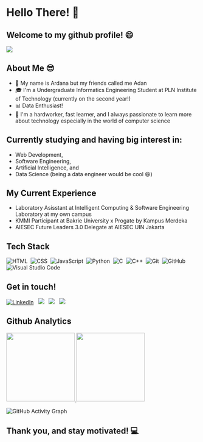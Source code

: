 # Hello There! :wave:
## Welcome to my github profile! :smile:
![](https://visitor-badge.glitch.me/badge?page_id=adanngrha)

## About Me :sunglasses:

* :boy: My name is Ardana but my friends called me Adan
* :mortar_board: I'm a Undergraduate Informatics Engineering Student at PLN Institute of Technology (currently on the second year!) 
* :bar_chart: Data Enthusiast! 
* :muscle: I'm a hardworker, fast learner, and I always passionate to learn more about technology especially in the world of computer science 

## Currently studying and having big interest in:

* Web Development,
* Software Engineering,
* Artificial Intelligence, and
* Data Science (being a data engineer would be cool :laughing:)

## My Current Experience

* Laboratory Asisstant at Intelligent Computing & Software Engineering Laboratory at my own campus
* KMMI Participant at Bakrie University x Progate by Kampus Merdeka
* AIESEC Future Leaders 3.0 Delegate at AIESEC UIN Jakarta

## Tech Stack

![HTML](https://img.shields.io/badge/-HTML-05122A?style=flat&logo=HTML5)&nbsp;
![CSS](https://img.shields.io/badge/-CSS-05122A?style=flat&logo=CSS3&logoColor=1572B6)&nbsp;
![JavaScript](https://img.shields.io/badge/-JavaScript-05122A?style=flat&logo=javascript)&nbsp;
![Python](https://img.shields.io/badge/-Python-05122A?style=flat&logo=python)&nbsp;
![C](https://img.shields.io/badge/-C-05122A?style=flat&logo=C&logoColor=A8B9CC)&nbsp;
![C++](https://img.shields.io/badge/-C++-05122A?style=flat&logo=C%2B%2B&logoColor=00599C)&nbsp;
![Git](https://img.shields.io/badge/-Git-05122A?style=flat&logo=git)&nbsp;
![GitHub](https://img.shields.io/badge/-GitHub-05122A?style=flat&logo=github)&nbsp;
![Visual Studio Code](https://img.shields.io/badge/-Visual%20Studio%20Code-05122A?style=flat&logo=visual-studio-code&logoColor=007ACC)&nbsp;

## Get in touch!

<a href="https://www.linkedin.com/in/ardana-nugraha/"><img alt="LinkedIn" src="https://img.shields.io/badge/LinkedIn-0077B5?style=for-the-badge&logo=linkedin&logoColor=white"/></a> &nbsp;
<a href="https://www.instagram.com/adanngrha/"><img src="https://img.shields.io/badge/Instagram-E4405F?style=for-the-badge&logo=instagram&logoColor=white"/></a> &nbsp;
<a href="https://twitter.com/adanngrha/"><img src="https://img.shields.io/badge/Twitter-1DA1F2?style=for-the-badge&logo=twitter&logoColor=white"/></a> &nbsp;
<a href="https://open.spotify.com/user/t18w2nhlazzsgkpg1shy4rple?si=ITSl-EyuSguKJGCFb_lKog&utm_source=copy-link&dl_branch=1&nd=1"><img src="https://img.shields.io/badge/Spotify-1ED760?&style=for-the-badge&logo=spotify&logoColor=white"></a> &nbsp;

## Github Analytics

<p align="left">
<a href="https://github.com/adanngrha">
  <img height="180em" src="https://github-readme-stats-eight-theta.vercel.app/api?username=adanngrha&show_icons=true&theme=algolia&include_all_commits=true&count_private=true"/>
  <img height="180em" src="https://github-readme-stats-eight-theta.vercel.app/api/top-langs/?username=adanngrha&layout=compact&langs_count=8&theme=algolia"/>
</a>
</p>

![GitHub Activity Graph](https://activity-graph.herokuapp.com/graph?username=adanngrha&bg_color=000000&color=4fff67&line=4fff67&point=ffffff&area=true&hide_border=true) 

## Thank you, and stay motivated! :computer:
